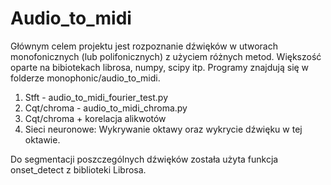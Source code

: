 # Audio_to_midi

Głównym celem projektu jest rozpoznanie dźwięków w utworach monofonicznych (lub polifonicznych) z użyciem różnych metod. Większość oparte na bibiotekach librosa, numpy, scipy itp.
Programy znajdują się w folderze monophonic/audio_to_midi.

1. Stft - audio_to_midi_fourier_test.py
2. Cqt/chroma - audio_to_midi_chroma.py
3. Cqt/chroma + korelacja alikwotów
4. Sieci neuronowe:
   Wykrywanie oktawy oraz wykrycie dźwięku w tej oktawie.
   
Do segmentacji poszczególnych dźwięków została użyta funkcja onset_detect z biblioteki Librosa.

